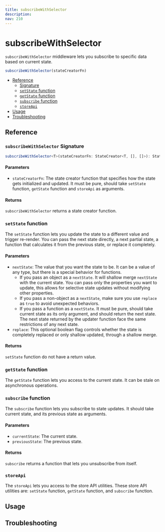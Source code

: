 ```yaml
---
title: subscribeWithSelector
description:
nav: 210
---
```


# subscribeWithSelector

`subscribeWithSelector` middleware lets you subscribe to specific data based on current state.

```js
subscribeWithSelector(stateCreatorFn)
```

- [Reference](#reference)
  - [Signature](#subscribewithselector-signature)
  - [`setState` function](#setstate-function)
  - [`getState` function](#getstate-function)
  - [`subscribe` function](#subscribe-function)
  - [`storeApi`](#storeapi)
- [Usage](#usage)
- [Troubleshooting](#troubleshooting)

## Reference

### `subscribeWithSelector` Signature

```ts
subscribeWithSelector<T>(stateCreatorFn: StateCreator<T, [], []>): StateCreator<T, [], []>
```

#### Parameters

- `stateCreatorFn`: The state creator function that specifies how the state gets initialized and
  updated. It must be pure, should take `setState` function, `getState` function and `storeApi` as
  arguments.

#### Returns

`subscribeWithSelector` returns a state creator function.

### `setState` function

The `setState` function lets you update the state to a different value and trigger re-render. You
can pass the next state directly, a next partial state, a function that calculates it from the
previous state, or replace it completely.

#### Parameters

- `nextState`: The value that you want the state to be. It can be a value of any type, but there is
  a special behavior for functions.
  - If you pass an object as a `nextState`. It will shallow merge `nextState` with the current
    state. You can pass only the properties you want to update, this allows for selective state
    updates without modifying other properties.
  - If you pass a non-object as a `nextState`, make sure you use `replace` as `true` to avoid
    unexpected behaviors.
  - If you pass a function as a `nextState`. It must be pure, should take current state as its
    only argument, and should return the next state. The next state returned by the updater
    function face the same restrictions of any next state.
- `replace`: This optional boolean flag controls whether the state is completely replaced or only
  shallow updated, through a shallow merge.

#### Returns

`setState` function do not have a return value.

### `getState` function

The `getState` function lets you access to the current state. It can be stale on asynchronous
operations.

### `subscribe` function

The `subscribe` function lets you subscribe to state updates. It should take current state, and
its previous state as arguments.

#### Parameters

- `currentState`: The current state.
- `previousState`: The previous state.

#### Returns

`subscribe` returns a function that lets you unsubscribe from itself.

### `storeApi`

The `storeApi` lets you access to the store API utilities. These store API utilities are:
`setState` function, `getState` function, and `subscribe` function.

## Usage

## Troubleshooting
